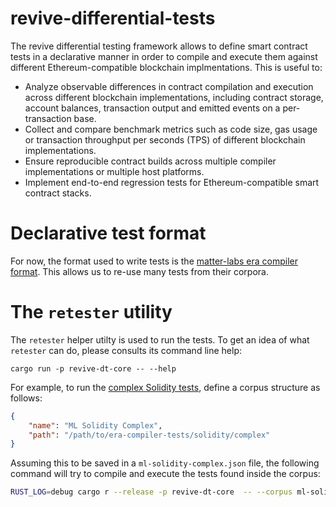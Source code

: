 # revive-differential-tests

The revive differential testing framework allows to define smart contract tests in a declarative manner in order to compile and execute them against different Ethereum-compatible blockchain implmentations. This is useful to:
- Analyze observable differences in contract compilation and execution across different blockchain implementations, including contract storage, account balances, transaction output and emitted events on a per-transaction base.
- Collect and compare benchmark metrics such as code size, gas usage or transaction throughput per seconds (TPS) of different blockchain implementations.
- Ensure reproducible contract builds across multiple compiler implementations or multiple host platforms.
- Implement end-to-end regression tests for Ethereum-compatible smart contract stacks.

# Declarative test format

For now, the format used to write tests is the [matter-labs era compiler format](https://github.com/matter-labs/era-compiler-tests?tab=readme-ov-file#matter-labs-simplecomplex-format). This allows us to re-use many tests from their corpora.

# The `retester` utility

The `retester` helper utilty is used to run the tests. To get an idea of what `retester` can do, please consults its command line help: 

```
cargo run -p revive-dt-core -- --help
```

For example, to run the [complex Solidity tests](https://github.com/matter-labs/era-compiler-tests/tree/main/solidity/complex), define a corpus structure as follows:

```json
{
    "name": "ML Solidity Complex",
    "path": "/path/to/era-compiler-tests/solidity/complex"
}
```

Assuming this to be saved in a `ml-solidity-complex.json` file, the following command will try to compile and execute the tests found inside the corpus:

```bash
RUST_LOG=debug cargo r --release -p revive-dt-core  -- --corpus ml-solidity-complex.json 
```
